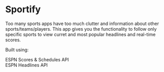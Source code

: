 Sportify
========

Too many sports apps have too much clutter and information about other sports/teams/players. This app gives you
the functionality to follow only specific sports to view curret and most popular headlines and real-time scores.

Built using:

ESPN Scores & Schedules API <br>
ESPN Headlines API


